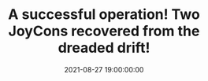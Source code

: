 ---
layout: quote
title: "A successful operation! Two JoyCons recovered from the dreaded drift!"
date: '2021-08-27 19:00:00:00'
overrideUrl: "https://twitter.com/jamesfmackenzie/status/1431391116172144644"
tags: [Tweets, Videogames]
---